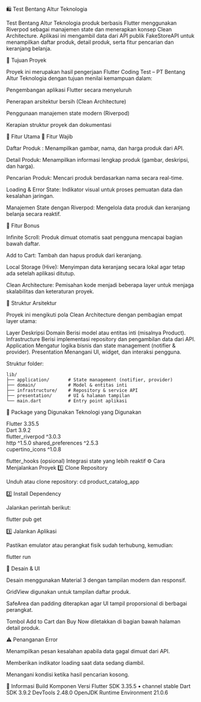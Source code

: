 🛍️ Test Bentang Altur Teknologia

Test Bentang Altur Teknologia produk berbasis Flutter menggunakan Riverpod sebagai manajemen state dan menerapkan konsep Clean Architecture.
Aplikasi ini mengambil data dari API publik FakeStoreAPI
untuk menampilkan daftar produk, detail produk, serta fitur pencarian dan keranjang belanja.

🎯 Tujuan Proyek

Proyek ini merupakan hasil pengerjaan Flutter Coding Test – PT Bentang Altur Teknologia dengan tujuan menilai kemampuan dalam:

Pengembangan aplikasi Flutter secara menyeluruh

Penerapan arsitektur bersih (Clean Architecture)

Penggunaan manajemen state modern (Riverpod)

Kerapian struktur proyek dan dokumentasi

🧩 Fitur Utama
🔹 Fitur Wajib

Daftar Produk : Menampilkan gambar, nama, dan harga produk dari API.

Detail Produk: Menampilkan informasi lengkap produk (gambar, deskripsi, dan harga).

Pencarian Produk: Mencari produk berdasarkan nama secara real-time.

Loading & Error State: Indikator visual untuk proses pemuatan data dan kesalahan jaringan.

Manajemen State dengan Riverpod: Mengelola data produk dan keranjang belanja secara reaktif.

🎁 Fitur Bonus

Infinite Scroll: Produk dimuat otomatis saat pengguna mencapai bagian bawah daftar.

Add to Cart: Tambah dan hapus produk dari keranjang.

Local Storage (Hive): Menyimpan data keranjang secara lokal agar tetap ada setelah aplikasi ditutup.

Clean Architecture: Pemisahan kode menjadi beberapa layer untuk menjaga skalabilitas dan keteraturan proyek.

🧱 Struktur Arsitektur

Proyek ini mengikuti pola Clean Architecture dengan pembagian empat layer utama:

Layer	Deskripsi
Domain	Berisi model atau entitas inti (misalnya Product).
Infrastructure	Berisi implementasi repository dan pengambilan data dari API.
Application	Mengatur logika bisnis dan state management (notifier & provider).
Presentation	Menangani UI, widget, dan interaksi pengguna.

Struktur folder:
```
lib/
├── application/       # State management (notifier, provider)
├── domain/            # Model & entitas inti
├── infrastructure/    # Repository & service API
├── presentation/      # UI & halaman tampilan
└── main.dart          # Entry point aplikasi
```
🧰 Package yang Digunakan
Teknologi yang Digunakan

Flutter	3.35.5	
Dart	3.9.2	
flutter_riverpod	^3.0.3	
http	^1.5.0
shared_preferences	^2.5.3	
cupertino_icons	^1.0.8

flutter_hooks (opsional)	Integrasi state yang lebih reaktif
⚙️ Cara Menjalankan Proyek
1️⃣ Clone Repository

Unduh atau clone repository:
cd product_catalog_app

2️⃣ Install Dependency

Jalankan perintah berikut:

flutter pub get

3️⃣ Jalankan Aplikasi

Pastikan emulator atau perangkat fisik sudah terhubung, kemudian:

flutter run

🎨 Desain & UI

Desain menggunakan Material 3 dengan tampilan modern dan responsif.

GridView digunakan untuk tampilan daftar produk.

SafeArea dan padding diterapkan agar UI tampil proporsional di berbagai perangkat.

Tombol Add to Cart dan Buy Now diletakkan di bagian bawah halaman detail produk.

⚠️ Penanganan Error

Menampilkan pesan kesalahan apabila data gagal dimuat dari API.

Memberikan indikator loading saat data sedang diambil.

Menangani kondisi ketika hasil pencarian kosong.

🧾 Informasi Build
Komponen	Versi
Flutter SDK	3.35.5 • channel stable
Dart SDK	3.9.2
DevTools	2.48.0
OpenJDK Runtime Environment	21.0.6 


